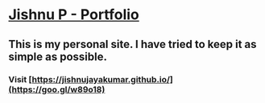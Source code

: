 # [Jishnu P - Portfolio](https://jishnujayakumar.github.io/)
## This is my personal site. I have tried to keep it as simple as possible.
### Visit [https://jishnujayakumar.github.io/](https://goo.gl/w89o18)
